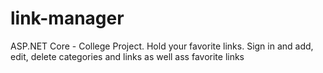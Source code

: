 # link-manager
ASP.NET Core - College Project. Hold your favorite links. Sign in and add, edit, delete categories and links as well ass favorite links
